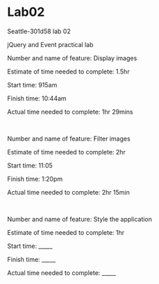 # Lab02
Seattle-301d58 lab 02

jQuery and Event practical lab




Number and name of feature: Display images

Estimate of time needed to complete: 1.5hr

Start time: 915am

Finish time: 10:44am

Actual time needed to complete: 1hr 29mins

<br>

Number and name of feature: Filter images

Estimate of time needed to complete: 2hr

Start time: 11:05

Finish time: 1:20pm

Actual time needed to complete: 2hr 15min

<br>

Number and name of feature: Style the application

Estimate of time needed to complete: 1hr

Start time: _____

Finish time: _____

Actual time needed to complete: _____
